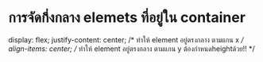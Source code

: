 # การจัดกึ่งกลาง elemets ที่อยู่ใน container

display: flex;
justify-content: center; /* ทำให้ element อยู่ตรงกลาง ตามแกน x */
align-items: center; /* ทำให้ element อยู่ตรงกลาง ตามแกน y  ต้องกำหนดheightด้วย!! */
